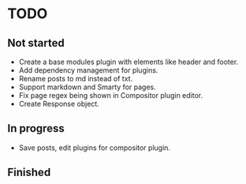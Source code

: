 # TODO

## Not started
- Create a base modules plugin with elements like header and footer.
- Add dependency management for plugins.
- Rename posts to md instead of txt.
- Support markdown and Smarty for pages.
- Fix page regex being shown in Compositor plugin editor.
- Create Response object.

## In progress
- Save posts, edit plugins for compositor plugin.

## Finished
